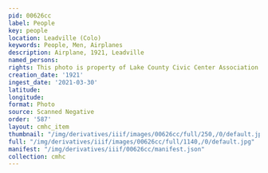 ```yaml
---
pid: 00626cc
label: People
key: people
location: Leadville (Colo)
keywords: People, Men, Airplanes
description: Airplane, 1921, Leadville
named_persons: 
rights: This photo is property of Lake County Civic Center Association.
creation_date: '1921'
ingest_date: '2021-03-30'
latitude: 
longitude: 
format: Photo
source: Scanned Negative
order: '587'
layout: cmhc_item
thumbnail: "/img/derivatives/iiif/images/00626cc/full/250,/0/default.jpg"
full: "/img/derivatives/iiif/images/00626cc/full/1140,/0/default.jpg"
manifest: "/img/derivatives/iiif/00626cc/manifest.json"
collection: cmhc
---
```

